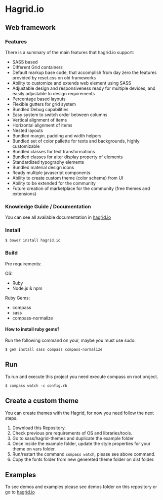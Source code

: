 
# Hagrid.io


## Web framework

### Features

There is a summary of the main features that hagrid.io support:

- SASS based
- Different Grid containers
- Default markup base code, that accomplish from day zero the features provided by reset.css on old frameworks
- Ability to customize and extends web element using SASS
- Adjustable design and responsiveness ready for multiple devices, and easily adjustable to design requirements
- Percentage based layouts
- Flexible gutters for grid system
- Bundled Debug capabilities
- Easy system to switch order between columns
- Vertical alignment of items
- Horizontal alignment of items
- Nested layouts
- Bundled margin, padding and width helpers
- Bundled set of color pallette for texts and backgrounds, highly customizable
- Bundled classes for text transformations
- Bundled classes for alter display property of elements
- Standardized typography elements
- Bundled material design icons
- Ready multiple javascript components
- Ability to create custom theme (color scheme) from UI
- Ability to be extended for the community
- Future creation of marketplace for the community (free themes and extensions)


### Knowledge Guide / Documentation
You can see all available documentation in [hagrid.io][1]

### Install

```
$ bower install hagrid.io
```

### Build

 Pre requirements:

OS:

- Ruby
- Node.js & npm

Ruby Gems:

- compass
- sass
- compass-normalize

#### How to install ruby gems?
Run the following command on your, maybe you must use sudo.

```
$ gem install sass compass compass-normalize
```

## Run

To run and execute this project you need execute compass on root project.

```
$ compass watch -c config.rb
```

## Create a custom theme

You can create themes with the Hagrid, for now you need follow the next steps.

1. Download this Repository.
2. Check previous pre requirements of OS and libraries/tools.
3. Go to sass/hagrid-themes and duplicate the example folder
4. Once inside the example folder, update the style properties for your theme on vars folder.
5. Run/restart the command `compass watch`, please see above command.
6. Copy the fonts folder from new genereted theme folder on dist folder.


## Examples

To see demos and examples please see demos folder on this repository or go to [hagrid.io][1]


[1]:<http://hagrid.io/>